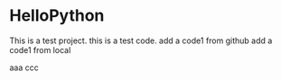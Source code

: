 # HelloPython
This is a test project.
this is a test code.
add a code1 from github
add a code1 from local

aaa
ccc